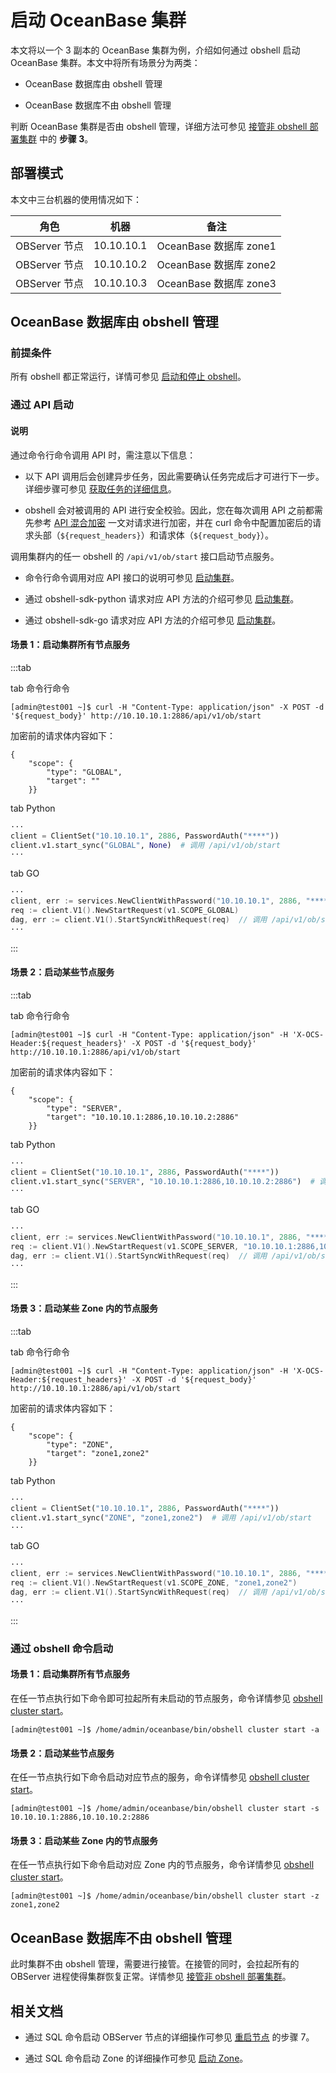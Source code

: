 # 启动 OceanBase 集群

本文将以一个 3 副本的 OceanBase 集群为例，介绍如何通过 obshell 启动 OceanBase 集群。本文中将所有场景分为两类：

- OceanBase 数据库由 obshell 管理

- OceanBase 数据库不由 obshell 管理

判断 OceanBase 集群是否由 obshell 管理，详细方法可参见 [接管非 obshell 部署集群](300.take-over-non-obshell-deployed-clusters.md) 中的 **步骤 3**。

## 部署模式

本文中三台机器的使用情况如下：

| 角色 | 机器 | 备注 |
| --- | --- | --- |
| OBServer 节点 | 10.10.10.1 | OceanBase 数据库 zone1 |
| OBServer 节点 | 10.10.10.2 | OceanBase 数据库 zone2 |
| OBServer 节点 | 10.10.10.3 | OceanBase 数据库 zone3 |

## OceanBase 数据库由 obshell 管理

### 前提条件

所有 obshell 都正常运行，详情可参见 [启动和停止 obshell](../100.obshell-management/100.start-stop-obshell.md)。

### 通过 API 启动

<main id="notice" type='explain'>
  <h4>说明</h4>
  <p>通过命令行命令调用 API 时，需注意以下信息：
  <ul>
  <li>
  <p>以下 API 调用后会创建异步任务，因此需要确认任务完成后才可进行下一步。详细步骤可参见 <a href='../../400.obshell-api-reference/1000.task-management/2000.get-dag-detail.md'>获取任务的详细信息</a>。</p>
  </li>
  <li>
  <p>obshell 会对被调用的 API 进行安全校验。因此，您在每次调用 API 之前都需先参考 <a href='../../400.obshell-api-reference/20.api-hybrid-encryption.md'>API 混合加密</a> 一文对请求进行加密，并在 curl 命令中配置加密后的请求头部（<code>${request_headers}</code>）和请求体（<code>${request_body}</code>）。</p>
  </li>
  </ul>
</main>

调用集群内的任一 obshell 的 `/api/v1/ob/start` 接口启动节点服务。

- 命令行命令调用对应 API 接口的说明可参见 [启动集群](../../400.obshell-api-reference/200.cluster-management/700.start-cluster.md)。

- 通过 obshell-sdk-python 请求对应 API 方法的介绍可参见 [启动集群](../../500.obshell-sdk-reference/100.python/200.cluster-management/700.start-cluster-of-python.md)。

- 通过 obshell-sdk-go 请求对应 API 方法的介绍可参见 [启动集群](../../500.obshell-sdk-reference/200.go/200.cluster-management/700.start-cluster-of-go.md)。

#### 场景 1：启动集群所有节点服务

:::tab

tab 命令行命令

```shell
[admin@test001 ~]$ curl -H "Content-Type: application/json" -X POST -d '${request_body}' http://10.10.10.1:2886/api/v1/ob/start
```

加密前的请求体内容如下：

```shell
{
    "scope": {
        "type": "GLOBAL",
        "target": ""
    }}
```

tab Python

```python
···
client = ClientSet("10.10.10.1", 2886, PasswordAuth("****"))
client.v1.start_sync("GLOBAL", None)  # 调用 /api/v1/ob/start
···
```

tab GO

```go
···
client, err := services.NewClientWithPassword("10.10.10.1", 2886, "****")
req := client.V1().NewStartRequest(v1.SCOPE_GLOBAL)
dag, err := client.V1().StartSyncWithRequest(req)  // 调用 /api/v1/ob/start
···
```

:::

#### 场景 2：启动某些节点服务

:::tab

tab 命令行命令

```shell
[admin@test001 ~]$ curl -H "Content-Type: application/json" -H 'X-OCS-Header:${request_headers}' -X POST -d '${request_body}' http://10.10.10.1:2886/api/v1/ob/start
```

加密前的请求体内容如下：

```shell
{
    "scope": {
        "type": "SERVER",
        "target": "10.10.10.1:2886,10.10.10.2:2886"
    }}
```

tab Python

```python
···
client = ClientSet("10.10.10.1", 2886, PasswordAuth("****"))
client.v1.start_sync("SERVER", "10.10.10.1:2886,10.10.10.2:2886")  # 调用 /api/v1/ob/start
···
```

tab GO

```go
···
client, err := services.NewClientWithPassword("10.10.10.1", 2886, "****")
req := client.V1().NewStartRequest(v1.SCOPE_SERVER, "10.10.10.1:2886,10.10.10.2:2886")
dag, err := client.V1().StartSyncWithRequest(req)  // 调用 /api/v1/ob/start
···
```

:::

#### 场景 3：启动某些 Zone 内的节点服务

:::tab

tab 命令行命令

```shell
[admin@test001 ~]$ curl -H "Content-Type: application/json" -H 'X-OCS-Header:${request_headers}' -X POST -d '${request_body}' http://10.10.10.1:2886/api/v1/ob/start
```

加密前的请求体内容如下：

```shell
{
    "scope": {
        "type": "ZONE",
        "target": "zone1,zone2"
    }}
```

tab Python

```python
···
client = ClientSet("10.10.10.1", 2886, PasswordAuth("****"))
client.v1.start_sync("ZONE", "zone1,zone2")  # 调用 /api/v1/ob/start
···
```

tab GO

```go
···
client, err := services.NewClientWithPassword("10.10.10.1", 2886, "****")
req := client.V1().NewStartRequest(v1.SCOPE_ZONE, "zone1,zone2")
dag, err := client.V1().StartSyncWithRequest(req)  // 调用 /api/v1/ob/start
···
```

:::

### 通过 obshell 命令启动

#### 场景 1：启动集群所有节点服务

在任一节点执行如下命令即可拉起所有未启动的节点服务，命令详情参见 [obshell cluster start](../../300.obshell-clients/200.cluster-commands.md)。

```shell
[admin@test001 ~]$ /home/admin/oceanbase/bin/obshell cluster start -a
```

#### 场景 2：启动某些节点服务

在任一节点执行如下命令启动对应节点的服务，命令详情参见 [obshell cluster start](../../300.obshell-clients/200.cluster-commands.md)。

```shell
[admin@test001 ~]$ /home/admin/oceanbase/bin/obshell cluster start -s 10.10.10.1:2886,10.10.10.2:2886
```

#### 场景 3：启动某些 Zone 内的节点服务

在任一节点执行如下命令启动对应 Zone 内的节点服务，命令详情参见 [obshell cluster start](../../300.obshell-clients/200.cluster-commands.md)。

```shell
[admin@test001 ~]$ /home/admin/oceanbase/bin/obshell cluster start -z zone1,zone2
```

## OceanBase 数据库不由 obshell 管理

此时集群不由 obshell 管理，需要进行接管。在接管的同时，会拉起所有的 OBServer 进程使得集群恢复正常。详情参见 [接管非 obshell 部署集群](300.take-over-non-obshell-deployed-clusters.md)。

## 相关文档

- 通过 SQL 命令启动 OBServer 节点的详细操作可参见 [重启节点](../../../../../../600.manage/100.cluster-management/300.common-cluster-operations/300.restart-a-node.md) 的步骤 7。

- 通过 SQL 命令启动 Zone 的详细操作可参见 [启动 Zone](../../../../../../600.manage/100.cluster-management/300.common-cluster-operations/800.1.start-a-zone.md)。

